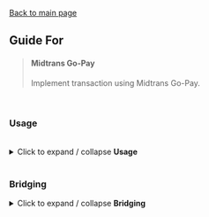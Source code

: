 [Back to main page](../readme.md)

## Guide For

> #### Midtrans Go-Pay
> Implement transaction using Midtrans Go-Pay.

<br />

### Usage

<br />

<details>
<summary>Click to expand / collapse <strong>Usage</strong></summary>

<br />

<img src="./resources/preview.gif"/>

<br />
<br />

Change ```MIDTRANS_ORDER_TOKEN``` to your midtrans order token

```
import React from 'react'
import { NativeModules, Platform, Text, TouchableOpacity, View } from 'react-native'

export default class extends React.Component {
    render() {
        return (
            <View
                style = {{
                    alignItems: 'center',
                    flex: 1,
                    justifyContent: 'center'
                }}
            >
                <TouchableOpacity
                    onPress = {() => this.startGoPayTransaction()}
                    style = {{
                        backgroundColor: 'deepskyblue',
                        borderRadius: 5,
                        padding: 10
                    }}
                >
                    <Text
                        style = {{
                            color: 'white',
                            fontSize: 24,
                            fontWeight: 'bold'
                        }}
                    >
                        Start Midtrans Go-Pay Transaction
                    </Text>
                </TouchableOpacity>
            </View>
        )
    }

    startGoPayTransaction() {
        const token = "MIDTRANS_ORDER_TOKEN"

        const MyBridgingTest = NativeModules.MyBridgingTest

        if(Platform.OS == "android") {
            MyBridgingTest.StartGojekAppActivity(
                token,
                (error) => {
                    console.error(error)
                }, 
                (status) => {
                    alert(status)
                }
            )
        } else if(Platform.OS == "ios") {
            MyBridgingTest.StartGojekAppActivity(
                token,
                (error, status) => {
                    if (error) {
                        console.error(error)
                    } else {
                        alert(status)
                    }
                }
            )
        }
    }
}
```
</details>

<br />

### Bridging

<details>
    <summary>Click to expand / collapse <strong>Bridging</strong></summary>

#### Android
<details>
    <summary>Click to expand / collapse <strong>Android Bridging</strong></summary>
    
<br />

1. Add the dependency in **app/build.gradle**

```
dependencies {
    //previous existing dependencies, then...

    implementation 'com.midtrans:uikit:1.21.2' //add this
}
```

2. Add repositories sources in **build.gradle**

```
allprojects {
    repositories {
        //previous existing repositories sources, then...

        maven { url "https://jitpack.io" } //add this if this not added yet
        maven { url "http://dl.bintray.com/pt-midtrans/maven" } //and add this
    }
}
```

3. Register package in **MainApplication.java**

- Import first
```
import com.midtrans.sdk.corekit.callback.TransactionFinishedCallback;
import com.midtrans.sdk.corekit.models.snap.TransactionResult;
import com.midtrans.sdk.uikit.SdkUIFlowBuilder;
```

- Register the package

```packages.add(new MyBridgingTestPackage());```

- Then add this to onCreate function **(Change ```MIDTRANS_CLIENT_KEY``` to your midtrans client key)**

```
SdkUIFlowBuilder.init()
.setClientKey("MIDTRANS_CLIENT_KEY") //client_key is mandatory
.setContext(this) // context is mandatory
.setTransactionFinishedCallback(new TransactionFinishedCallback() { //set transaction finish callback (sdk callback)
    @Override
    public void onTransactionFinished(TransactionResult transactionResult) {
    }
})
.setMerchantBaseUrl("https://app.midtrans.com/snap/v1/") //set merchant url (required)
.enableLog(true) //enable sdk log (optional)
/*.setColorTheme( //set theme. it will replace theme on snap theme on MAP ( optional)
    CustomColorTheme(
        "#FFE51255",
        "#B61548",
        "#FFE51255"
    )
)*/
.buildSDK();
```

4. Create your bridging package file, for example in **android/app/src/main/java/com/your/packagename/MyBridgingTestPackage.java** like this

```
package com.your.packagename;

import com.facebook.react.ReactPackage;
import com.facebook.react.bridge.NativeModule;
import com.facebook.react.bridge.ReactApplicationContext;
import com.facebook.react.uimanager.ViewManager;

import java.util.ArrayList;
import java.util.Collections;
import java.util.List;

public class MyBridgingTestPackage implements ReactPackage  {
    @Override
    public List<ViewManager> createViewManagers(ReactApplicationContext reactContext) {
        return Collections.emptyList();
    }

    @Override
    public List<NativeModule> createNativeModules(ReactApplicationContext reactContext) {
        List<NativeModule> modules = new ArrayList<>();

        modules.add(new MyBridgingTest(reactContext));

        return modules;
    }

}
```

5. Create your bridging handling file, for example in **android/app/src/main/java/com/your/packagename/MyBridgingTest.java** you can copy the functional feature from this

```
package com.your.packagename;

import android.app.Activity;
import android.content.Intent;
import android.net.Uri;
import android.util.Log;

import com.facebook.react.bridge.ActivityEventListener;
import com.facebook.react.bridge.ReactApplicationContext;
import com.facebook.react.bridge.ReactContextBaseJavaModule;
import com.facebook.react.bridge.ReactMethod;
import com.facebook.react.bridge.Callback;

import com.midtrans.sdk.corekit.callback.GetTransactionStatusCallback;
import com.midtrans.sdk.corekit.callback.TransactionCallback;
import com.midtrans.sdk.corekit.core.MidtransSDK;
import com.midtrans.sdk.corekit.models.TransactionResponse;
import com.midtrans.sdk.corekit.models.snap.TransactionStatusResponse;

public class MyBridgingTest extends ReactContextBaseJavaModule implements ActivityEventListener {
    Callback activityCallback;

    public MyBridgingTest(
        ReactApplicationContext reactContext
    ) {
        super(reactContext);

        reactContext.addActivityEventListener(this);
    }

    @ReactMethod
    public void StartGojekAppActivity(
        String token,
        Callback errorCallback,
        Callback successCallback
    ) {
        try {
            activityCallback = successCallback;

            MidtransSDK.getInstance().setAuthenticationToken(token);

            MidtransSDK.getInstance().paymentUsingGoPay(token, new TransactionCallback() {
                @Override
                public void onSuccess(TransactionResponse transactionResponse) {
                    Intent intent = new Intent(Intent.ACTION_VIEW, Uri.parse(transactionResponse.getDeeplinkUrl()));
                    getReactApplicationContext().startActivityForResult(intent, 100, null);
                }

                @Override
                public void onFailure(TransactionResponse transactionResponse, String s) {

                }

                @Override
                public void onError(Throwable throwable) {

                }
            });

        } catch (Exception e) {
            errorCallback.invoke(e.getMessage());
        }
    }

    @Override
    public String getName() {
        return "MyBridgingTest";
    }


    @Override
    public void onActivityResult(Activity activity, int requestCode, int resultCode, Intent data) {

        if(requestCode == 100) {

            String token = MidtransSDK.getInstance().readAuthenticationToken();

            MidtransSDK.getInstance().getTransactionStatus(token, new GetTransactionStatusCallback() {
                @Override
                public void onSuccess(TransactionStatusResponse transactionStatusResponse) {
                    activityCallback.invoke("Success");
                }

                @Override
                public void onFailure(TransactionStatusResponse transactionStatusResponse, String s) {
                    activityCallback.invoke("Failure");
                }

                @Override
                public void onError(Throwable throwable) {
                    activityCallback.invoke("Error");
                }
            });
        }
    }

    @Override
    public void onNewIntent(Intent intent) {

    }
}
```
</details>

#### iOS
<details>
    <summary>Click to expand / collapse <strong>iOS Bridging</strong></summary>

<br />

1. Add to Podfile

```
pod 'MidtransCoreKit'
pod 'MidtransKit'
```

2. Then ```pod install```

3. At AppDelegate.m add imports

```
#import <MidtransKit/MidtransKit.h>
#import "MyBridgingTest.h"
```

4. Still in AppDelegate.m, in the top at didFinishLaunchingWithOptions function add code below **(Change ```MIDTRANS_CLIENT_KEY``` to your midtrans client key)**

```
[CONFIG setClientKey:@"MIDTRANS_CLIENT_KEY"
    environment: MidtransServerEnvironmentProduction
merchantServerURL:@"https://app.midtrans.com/snap/v1/"];
```

5. Create the header of the briging file, for example named **MyBridgingTest.h** 

```
#if __has_include("RCTBridgeModule.h")
#import "RCTBridgeModule.h"
#else
#import <React/RCTBridgeModule.h>
#endif

#import <UIKit/UIKit.h>
#import <Foundation/Foundation.h>
#import <MidtransKit/MidtransKit.h>

@interface MyBridgingTest : UIViewController <RCTBridgeModule, MidtransUIPaymentViewControllerDelegate>

@end
```

6. Then create bridging file, for example named **MyBridgingTest.m** 

```
#import "MyBridgingTest.h"

#import <React/RCTLog.h>
#import <MidtransKit/MidtransKit.h>
#import "AppDelegate.h"

@implementation MyBridgingTest

RCTResponseSenderBlock myCallback;

- (dispatch_queue_t)methodQueue
{
  return dispatch_get_main_queue();
}

RCT_EXPORT_MODULE();

RCT_EXPORT_METHOD(
                  StartGojekAppActivity:(NSString *)token
                  callback:(RCTResponseSenderBlock)callback
                  ) {
  myCallback = callback;

  AppDelegate* appDelegate = (AppDelegate*)[[UIApplication sharedApplication]delegate];
  [[MidtransMerchantClient shared] requestTransacationWithCurrentToken:token completion:^(MidtransTransactionTokenResponse * _Nullable regenerateToken, NSError * _Nullable error) {
    MidtransUIPaymentViewController *paymentVC =
    [[MidtransUIPaymentViewController alloc] initWithToken:regenerateToken
                                         andPaymentFeature:MidtransPaymentFeatureGOPAY];

    paymentVC.paymentDelegate = self;
    [appDelegate.window.rootViewController presentViewController:paymentVC animated:YES completion:nil];
  }];

  //    dispatch_async(dispatch_get_main_queue(), ^{
  //
  //    });
}

#pragma mark - MidtransUIPaymentViewControllerDelegate

- (void)paymentViewController:(MidtransUIPaymentViewController *)viewController paymentFailed:(NSError *)error {
  myCallback(@[[NSNull null], @"Error"]);
}

- (void)paymentViewController:(MidtransUIPaymentViewController *)viewController paymentPending:(MidtransTransactionResult *)result {
  //  myCallback(@[[NSNull null], @"Pending"]);
}

- (void)paymentViewController:(MidtransUIPaymentViewController *)viewController paymentSuccess:(MidtransTransactionResult *)result {
  myCallback(@[[NSNull null], @"Success"]);
}

- (void)paymentViewController:(MidtransUIPaymentViewController *)viewController saveCard:(MidtransMaskedCreditCard *)result {

}

- (void)paymentViewController:(MidtransUIPaymentViewController *)viewController saveCardFailed:(NSError *)error {

}

- (void)paymentViewController_paymentCanceled:(MidtransUIPaymentViewController *)viewController {

}

@end
```

7. Finally add property to info.plist

```
<key>LSApplicationQueriesSchemes</key>
<array>
    ...
    <string>gojek</string>
</array>
```
</details>
</details>
